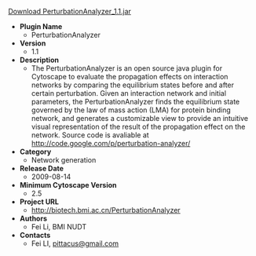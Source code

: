 <a href="PerturbationAnalyzer_1.1.jar">Download PerturbationAnalyzer_1.1.jar</a>

* __Plugin Name__
  * PerturbationAnalyzer
* __Version__
  * 1.1
* __Description__
  * The PerturbationAnalyzer is an open source java plugin for Cytoscape to evaluate the propagation effects on interaction networks by comparing the equilibrium states before and after certain perturbation. Given an interaction network and initial parameters, the PerturbationAnalyzer finds the equilibrium state governed by the law of mass action (LMA) for protein binding network, and generates a customizable view to provide an intuitive visual representation of the result of the propagation effect on the network. Source code is avaliable at http://code.google.com/p/perturbation-analyzer/
* __Category__
  * Network generation
* __Release Date__
  * 2009-08-14
* __Minimum Cytoscape Version__
  * 2.5
* __Project URL__
  * http://biotech.bmi.ac.cn/PerturbationAnalyzer
* __Authors__
  * Fei Li, BMI NUDT
* __Contacts__
  * Fei LI, pittacus@gmail.com
